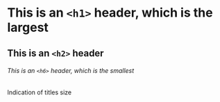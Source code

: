 # This is an `<h1>` header, which is the largest

## This is an `<h2>` header

###### This is an `<h6>` header, which is the smallest































Indication of titles size
